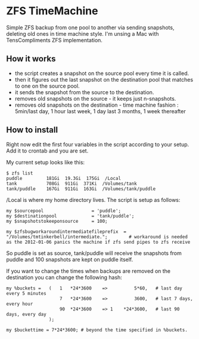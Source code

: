 
ZFS TimeMachine
===============

Simple ZFS backup from one pool to another via sending snapshots, deleting old ones in time machine style. I'm unsing a Mac with TensCompliments ZFS implementation.


How it works
------------

- the script creates a snapshot on the source pool every time it is called.
- then it figures out the last snapshot on the destination pool that matches to one on the source pool.
- it sends the snapshot from the source to the destination.
- removes old snapshots on the source - it keeps just n-snapshots.
- removes old snapshots on the destination - time machine fashion : 5min/last day, 1 hour last week, 1 day last 3 months, 1 week thereafter


How to install
--------------

Right now edit the first four variables in the script according to your setup.
Add it to crontab and you are set.


My current setup looks like this:

	$ zfs list
	puddle         181Gi  19.3Gi  175Gi  /Local
	tank           708Gi  911Gi  371Ki  /Volumes/tank
	tank/puddle    167Gi  911Gi  163Gi  /Volumes/tank/puddle

/Local is where my home directory lives. The script is setup as follows:

	my $sourcepool					= 'puddle';
	my $destinationpool				= 'tank/puddle';
	my $snapshotstokeeponsource		= 100;	
	
	my $zfsbugworkaroundintermediatefileprefix	= "/Volumes/tmtinkerbell/intermediate.";		# workaround is needed as the 2012-01-06 panics the machine if zfs send pipes to zfs receive


So puddle is set as source, tank/puddle will receive the snapshots from puddle and 100 snapshots are kept on puddle itself.

If you want to change the times when backups are removed on the destination you can change the following hash:

	my %buckets = 	(	1	*24*3600	=> 			5*60,	# last day every 5 minutes
						7	*24*3600 	=> 			3600,	# last 7 days, every hour
						90	*24*3600	=> 1	*24*3600,	# last 90 days, every day
					);

	my $buckettime = 7*24*3600; # beyond the time specified in %buckets.



